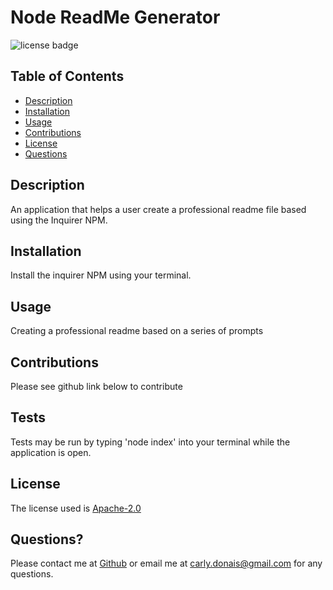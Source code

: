 # Node ReadMe Generator 

  ![license badge](https://img.shields.io/static/v1?label=license&message=Apache-2.0&color=red) 
  
  ## Table of Contents
  * [Description](#description)
  * [Installation](#installation)
  * [Usage](#usage)
  * [Contributions](#contributions)
  * [License](#license)
  * [Questions](#questions)
  ## Description
  An application that helps a user create a professional readme file based  using the Inquirer NPM.
  ## Installation
  Install the inquirer NPM using your terminal.
  ## Usage
  Creating a professional readme based on a series of prompts
  ## Contributions
  Please see github link below to contribute
  ## Tests
  Tests may be run by typing 'node index' into your terminal while the application is open.
  ## License
  The license used is [Apache-2.0](https://choosealicense.com/licenses/Apache-2.0/)
  ## Questions?
  Please contact me at [Github](https://github.com/cdonais) or email me at [carly.donais@gmail.com](carly.donais@gmail.com) for any questions.   
  